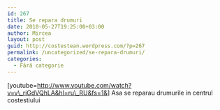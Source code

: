 ```yaml
---
id: 267
title: Se repara drumuri
date: 2010-05-27T19:25:00+03:00
author: Mircea
layout: post
guid: http://costestean.wordpress.com/?p=267
permalink: /uncategorized/se-repara-drumuri/
categories:
  - Fără categorie
---
```

[youtube=http://www.youtube.com/watch?v=v\_riGdVQhLA&hl=ru\_RU&fs=1&] Asa se reparau drumurile in centrul costestiului